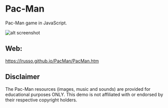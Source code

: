 # Pac-Man

Pac-Man game in JavaScript.

![alt screenshot](https://lrusso.github.io/PacMan/PacMan.png)

## Web:

https://lrusso.github.io/PacMan/PacMan.htm

## Disclaimer

The Pac-Man resources (images, music and sounds) are provided for educational purposes ONLY. This demo is not affiliated with or endorsed by their respective copyright holders.
